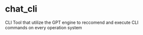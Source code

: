 # chat_cli
CLI Tool that utilize the GPT engine to reccomend and execute CLI commands on every operation system
